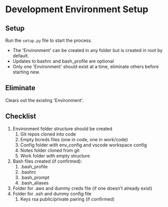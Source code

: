 # Development Environment Setup

## Setup

Run the `setup.py` file to start the process.

* The 'Environment' can be created in any folder but is created in root by default.
* Updates to bashrc and bash_profile are optional
* Only one 'Environment' should exist at a time, eliminate others before starting new.
  
## Eliminate

Clears out the existing 'Environment'.


## Checklist

1. Environment folder structure should be created
   1. Git repos cloned into code
   2. Empty bcreds files (one in code, one in work/code)
   3. Config folder with env_config and vscode workspace config
   4. Notes folder cloned from git
   5. Work folder with empty structure
2. Bash files created (if confirmed):
   1. .bash_profile
   2. .bashrc
   3. .bash_prompt
   4. .bash_aliases
3. Folder for .aws and dummy creds file (if one doesn't already exist)
4. Folder for .ssh and dummy config file
   1. Keys rsa public/private pairing (if confirmed)